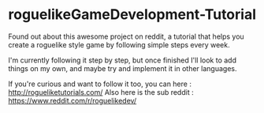 # roguelikeGameDevelopment-Tutorial
Found out about this awesome project on reddit, a tutorial that helps you create a roguelike style game by following simple steps every week.

I'm currently following it step by step, but once finished I'll look to add things on my own, and maybe try and implement it in other languages.

If you're curious and want to follow it too, you can here : http://rogueliketutorials.com/
Also here is the sub reddit : https://www.reddit.com/r/roguelikedev/

